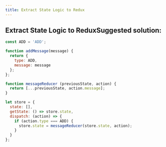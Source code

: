 ```yaml
---
title: Extract State Logic to Redux
---
```

## Extract State Logic to ReduxSuggested solution: 

```javascript
const ADD = 'ADD';

function addMessage(message) {
  return {
    type: ADD,
    message: message
  };
};

function messageReducer (previousState, action) {
  return [...previousState, action.message];
}

let store = {
  state: [],
  getState: () => store.state,
  dispatch: (action) => {
    if (action.type === ADD) {
      store.state = messageReducer(store.state, action);
    }
  }
};
```
